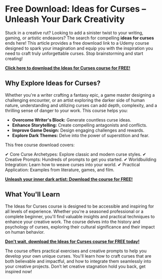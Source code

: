 # Free Download: Ideas for Curses – Unleash Your Dark Creativity

Stuck in a creative rut? Looking to add a sinister twist to your writing, gaming, or artistic endeavors? The search for compelling **ideas for curses** ends here! This article provides a free download link to a Udemy course designed to spark your imagination and equip you with the inspiration you need to craft truly unforgettable curses. Stop brainstorming and start creating!

[**Click here to download the Ideas for Curses course for FREE!**](https://udemywork.com/ideas-for-curses)

## Why Explore Ideas for Curses?

Whether you're a writer crafting a fantasy epic, a game master designing a challenging encounter, or an artist exploring the darker side of human nature, understanding and utilizing curses can add depth, complexity, and a thrilling sense of danger to your work. This course helps you:

*   **Overcome Writer's Block:** Generate countless curse ideas.
*   **Enhance Storytelling:** Create compelling antagonists and conflicts.
*   **Improve Game Design:** Design engaging challenges and rewards.
*   **Explore Dark Themes:** Delve into the power of superstition and fear.

This free course download covers:

✔ Core Curse Archetypes: Explore classic and modern curse styles.
✔ Creative Prompts: Hundreds of prompts to get you started.
✔ Worldbuilding Integration: Learn how to weave curses into your world.
✔ Practical Application: Examples from literature, games, and film.

[**Unleash your inner dark artist: Download the course for FREE!**](https://udemywork.com/ideas-for-curses)

## What You'll Learn

The Ideas for Curses course is designed to be accessible and inspiring for all levels of experience. Whether you're a seasoned professional or a complete beginner, you'll find valuable insights and practical techniques to enhance your creative work. The course delves into the history and psychology of curses, exploring their cultural significance and their impact on human behavior.

[**Don't wait, download the Ideas for Curses course for FREE today!**](https://udemywork.com/ideas-for-curses)

The course offers practical exercises and creative prompts to help you develop your own unique curses. You'll learn how to craft curses that are both believable and impactful, and how to integrate them seamlessly into your creative projects. Don’t let creative stagnation hold you back, get inspired now!
